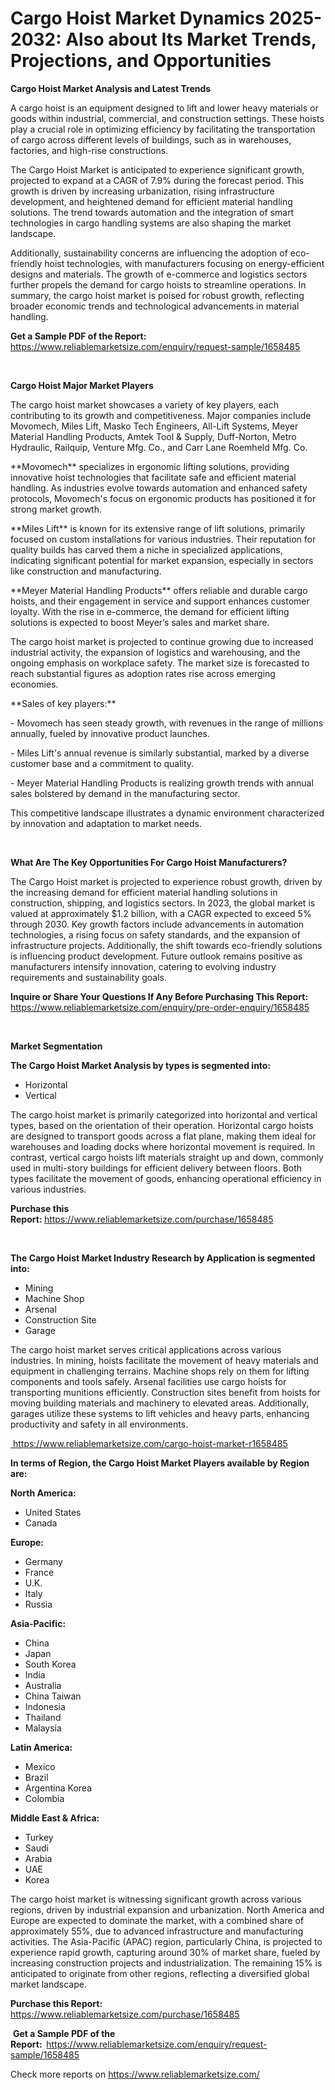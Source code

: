 <p><h1>Cargo Hoist Market Dynamics 2025-2032: Also about Its Market Trends, Projections, and Opportunities</h1></p><p><strong>Cargo Hoist Market Analysis and Latest Trends</strong></p>
<p><p>A cargo hoist is an equipment designed to lift and lower heavy materials or goods within industrial, commercial, and construction settings. These hoists play a crucial role in optimizing efficiency by facilitating the transportation of cargo across different levels of buildings, such as in warehouses, factories, and high-rise constructions. </p><p>The Cargo Hoist Market is anticipated to experience significant growth, projected to expand at a CAGR of 7.9% during the forecast period. This growth is driven by increasing urbanization, rising infrastructure development, and heightened demand for efficient material handling solutions. The trend towards automation and the integration of smart technologies in cargo handling systems are also shaping the market landscape. </p><p>Additionally, sustainability concerns are influencing the adoption of eco-friendly hoist technologies, with manufacturers focusing on energy-efficient designs and materials. The growth of e-commerce and logistics sectors further propels the demand for cargo hoists to streamline operations. In summary, the cargo hoist market is poised for robust growth, reflecting broader economic trends and technological advancements in material handling.</p></p>
<p><strong>Get a Sample PDF of the Report:&nbsp;</strong> <a href="https://www.reliablemarketsize.com/enquiry/request-sample/1658485?utm_campaign=1939&utm_medium=2&utm_source=Github&utm_content=ia&utm_term=17022025&utm_id=cargo-hoist">https://www.reliablemarketsize.com/enquiry/request-sample/1658485</a></p>
<p>&nbsp;</p>
<p><strong>Cargo Hoist Major Market Players</strong></p>
<p><p>The cargo hoist market showcases a variety of key players, each contributing to its growth and competitiveness. Major companies include Movomech, Miles Lift, Masko Tech Engineers, All-Lift Systems, Meyer Material Handling Products, Amtek Tool & Supply, Duff-Norton, Metro Hydraulic, Railquip, Venture Mfg. Co., and Carr Lane Roemheld Mfg. Co.</p><p>**Movomech** specializes in ergonomic lifting solutions, providing innovative hoist technologies that facilitate safe and efficient material handling. As industries evolve towards automation and enhanced safety protocols, Movomech's focus on ergonomic products has positioned it for strong market growth.</p><p>**Miles Lift** is known for its extensive range of lift solutions, primarily focused on custom installations for various industries. Their reputation for quality builds has carved them a niche in specialized applications, indicating significant potential for market expansion, especially in sectors like construction and manufacturing.</p><p>**Meyer Material Handling Products** offers reliable and durable cargo hoists, and their engagement in service and support enhances customer loyalty. With the rise in e-commerce, the demand for efficient lifting solutions is expected to boost Meyer’s sales and market share.</p><p>The cargo hoist market is projected to continue growing due to increased industrial activity, the expansion of logistics and warehousing, and the ongoing emphasis on workplace safety. The market size is forecasted to reach substantial figures as adoption rates rise across emerging economies.</p><p>**Sales of key players:**</p><p>- Movomech has seen steady growth, with revenues in the range of millions annually, fueled by innovative product launches.</p><p>- Miles Lift's annual revenue is similarly substantial, marked by a diverse customer base and a commitment to quality.</p><p>- Meyer Material Handling Products is realizing growth trends with annual sales bolstered by demand in the manufacturing sector.</p><p>This competitive landscape illustrates a dynamic environment characterized by innovation and adaptation to market needs.</p></p>
<p>&nbsp;</p>
<p><strong>What Are The Key Opportunities For Cargo Hoist Manufacturers?</strong></p>
<p><p>The Cargo Hoist market is projected to experience robust growth, driven by the increasing demand for efficient material handling solutions in construction, shipping, and logistics sectors. In 2023, the global market is valued at approximately $1.2 billion, with a CAGR expected to exceed 5% through 2030. Key growth factors include advancements in automation technologies, a rising focus on safety standards, and the expansion of infrastructure projects. Additionally, the shift towards eco-friendly solutions is influencing product development. Future outlook remains positive as manufacturers intensify innovation, catering to evolving industry requirements and sustainability goals.</p></p>
<p><strong>Inquire or Share Your Questions If Any Before Purchasing This Report:</strong> <a href="https://www.reliablemarketsize.com/enquiry/pre-order-enquiry/1658485?utm_campaign=1939&utm_medium=2&utm_source=Github&utm_content=ia&utm_term=17022025&utm_id=cargo-hoist">https://www.reliablemarketsize.com/enquiry/pre-order-enquiry/1658485</a></p>
<p>&nbsp;</p>
<p><strong>Market Segmentation</strong></p>
<p><strong>The Cargo Hoist Market Analysis by types is segmented into:</strong></p>
<p><ul><li>Horizontal</li><li>Vertical</li></ul></p>
<p><p>The cargo hoist market is primarily categorized into horizontal and vertical types, based on the orientation of their operation. Horizontal cargo hoists are designed to transport goods across a flat plane, making them ideal for warehouses and loading docks where horizontal movement is required. In contrast, vertical cargo hoists lift materials straight up and down, commonly used in multi-story buildings for efficient delivery between floors. Both types facilitate the movement of goods, enhancing operational efficiency in various industries.</p></p>
<p><strong>Purchase this Report:&nbsp;</strong><a href="https://www.reliablemarketsize.com/purchase/1658485?utm_campaign=1939&utm_medium=2&utm_source=Github&utm_content=ia&utm_term=17022025&utm_id=cargo-hoist">https://www.reliablemarketsize.com/purchase/1658485</a></p>
<p>&nbsp;</p>
<p><strong>The Cargo Hoist Market Industry Research by Application is segmented into:</strong></p>
<p><ul><li>Mining</li><li>Machine Shop</li><li>Arsenal</li><li>Construction Site</li><li>Garage</li></ul></p>
<p><p>The cargo hoist market serves critical applications across various industries. In mining, hoists facilitate the movement of heavy materials and equipment in challenging terrains. Machine shops rely on them for lifting components and tools safely. Arsenal facilities use cargo hoists for transporting munitions efficiently. Construction sites benefit from hoists for moving building materials and machinery to elevated areas. Additionally, garages utilize these systems to lift vehicles and heavy parts, enhancing productivity and safety in all environments.</p></p>
<p><a href="https://www.reliablemarketsize.com/cargo-hoist-market-r1658485?utm_campaign=1939&utm_medium=2&utm_source=Github&utm_content=ia&utm_term=17022025&utm_id=cargo-hoist">&nbsp;https://www.reliablemarketsize.com/cargo-hoist-market-r1658485</a></p>
<p><strong>In terms of Region, the Cargo Hoist Market Players available by Region are:</strong></p>
<p>
    <p> <strong> North America: </strong>
        <ul>
            <li>United States</li>
            <li>Canada</li>
        </ul>
        </p> 
    <p> <strong> Europe: </strong>
        <ul>
            <li>Germany</li>
            <li>France</li>
            <li>U.K.</li>
            <li>Italy</li>
            <li>Russia</li>
        </ul>
        </p> 
    <p> <strong> Asia-Pacific: </strong>
        <ul>
            <li>China</li>
            <li>Japan</li>
            <li>South Korea</li>
            <li>India</li>
            <li>Australia</li>
            <li>China Taiwan</li>
            <li>Indonesia</li>
            <li>Thailand</li>
            <li>Malaysia</li>
        </ul>
        </p> 
    <p> <strong> Latin America: </strong>
        <ul>
            <li>Mexico</li>
            <li>Brazil</li>
            <li>Argentina Korea</li>
            <li>Colombia</li>
        </ul>
        </p> 
    <p> <strong> Middle East & Africa: </strong>
        <ul>
            <li>Turkey</li>
            <li>Saudi</li>
            <li>Arabia</li>
            <li>UAE</li>
            <li>Korea</li>
        </ul>
    </p>
    </p>
<p><p>The cargo hoist market is witnessing significant growth across various regions, driven by industrial expansion and urbanization. North America and Europe are expected to dominate the market, with a combined share of approximately 55%, due to advanced infrastructure and manufacturing activities. The Asia-Pacific (APAC) region, particularly China, is projected to experience rapid growth, capturing around 30% of market share, fueled by increasing construction projects and industrialization. The remaining 15% is anticipated to originate from other regions, reflecting a diversified global market landscape.</p></p>
<p><strong>Purchase this Report: </strong><a href="https://www.reliablemarketsize.com/purchase/1658485?utm_campaign=1939&utm_medium=2&utm_source=Github&utm_content=ia&utm_term=17022025&utm_id=cargo-hoist">https://www.reliablemarketsize.com/purchase/1658485</a></p>
<p>&nbsp;<strong>Get a Sample PDF of the Report:&nbsp;&nbsp;</strong><a href="https://www.reliablemarketsize.com/enquiry/request-sample/1658485?utm_campaign=1939&utm_medium=2&utm_source=Github&utm_content=ia&utm_term=17022025&utm_id=cargo-hoist">https://www.reliablemarketsize.com/enquiry/request-sample/1658485</a></p>
<p><strong></strong></p>
<p>Check more reports on <a href="https://www.reliablemarketsize.com/?utm_campaign=1939&utm_medium=2&utm_source=Github&utm_content=ia&utm_term=17022025&utm_id=cargo-hoist">https://www.reliablemarketsize.com/</a></p>